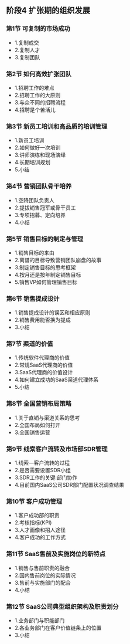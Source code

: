 ## 阶段4 扩张期的组织发展
### 第1节 可复制的市场成功 
- 1.复制成交
- 2.复制人才
- 3.复制团队
### 第2节 如何高效扩张团队
- 1.招聘工作的难点 
- 2.招聘工作的大原则 
- 3.与众不同的招聘流程 
- 4.招聘是个苦活儿
### 第3节 新员工培训和高品质的培训管理 
- 1.新员工培训
- 2.如何做好一次培训 
- 3.讲师演练和现场演绎 
- 4.长期培训规划 
- 5.小结
### 第4节 营销团队骨干培养 
- 1.空降团队负责人             
- 2.提拔销售冠军或骨干员工 
- 3.专项招募、定向培养 
- 4.小结
### 第5节 销售目标的制定与管理 
- 1.销售目标的来由
- 2.离谱的目标导致营销团队崩盘的故事 
- 3.制定销售目标的思考框架 
- 4.按月还是按年制定销售目标 
- 5.销售VP如何管理销售目标
### 第6节 销售提成设计 
- 1.销售提成设计的误区和相应原则 
- 2.销售费用能否换为提成
- 3.小结
### 第7节 渠道的价值 
- 1.传统软件代理商的价值 
- 2.常规SaaS代理商的价值 
- 3.SaaS代理商的价值设计 
- 4.如何建立成功的SaaS渠道代理体系 
- 5.小结
### 第8节 全国营销布局策略 
- 1.关于直销与渠道关系的思考 
- 2.全国布局如何打开 
- 3.全国销售运营
### 第9节 线索客户流转及市场部SDR管理 
- 1.线索—客户流转的过程 
- 2.是否需要设置SDR小组 
- 3.SDR工作的关键:部门协作 
- 4.目前国内SaaS公司SDR部门配置状况调查结果
### 第10节 客户成功管理 
- 1.客户成功部的职责 
- 2.考核指标(KPI) 
- 3.人才画像和招人途径 
- 4.客户成功的工作方式
### 第11节 SaaS售前及实施岗位的新特点 
- 1.销售与售前职责的融合 
- 2.国内售前岗位的实际情况 
- 3.售前与实施部门的配合
- 4.小结
### 第12节 SaaS公司典型组织架构及职责划分
- 1.业务部门与职能部门 
- 2.各业务部门在客户价值链条上的位置 
- 3.小结
